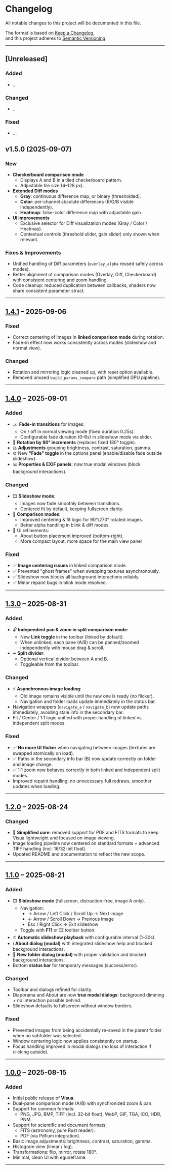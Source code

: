 # Changelog

All notable changes to this project will be documented in this file.

The format is based on [Keep a Changelog](https://keepachangelog.com/en/1.0.0/),  
and this project adheres to [Semantic Versioning](https://semver.org/spec/v2.0.0.html).

---

## [Unreleased]

### Added
- …

### Changed
- …

### Fixed
- …

## v1.5.0 (2025-09-07)

### New
- **Checkerboard comparison mode**  
  - Displays A and B in a tiled checkerboard pattern.  
  - Adjustable tile size (4–128 px).  
- **Extended Diff modes**  
  - **Gray**: continuous difference map, or binary (thresholded).  
  - **Color**: per-channel absolute differences (R/G/B visible independently).  
  - **Heatmap**: false-color difference map with adjustable gain.  
- **UI improvements**  
  - Exclusive selector for Diff visualization modes (Gray / Color / Heatmap).  
  - Contextual controls (threshold slider, gain slider) only shown when relevant.  

### Fixes & Improvements
- Unified handling of Diff parameters (`overlay_alpha` reused safely across modes).  
- Better alignment of comparison modes (Overlay, Diff, Checkerboard) with consistent centering and zoom handling.  
- Code cleanup: reduced duplication between callbacks, shaders now share consistent parameter struct.  

---

## [1.4.1] – 2025-09-06

### Fixed
- Correct centering of images in **linked comparison mode** during rotation.  
- Fade-in effect now works consistently across modes (slideshow and normal view).  

### Changed
- Rotation and mirroring logic cleaned up, with reset option available.  
- Removed unused `build_params_compare` path (simplified GPU pipeline).
  
---

## [1.4.0] – 2025-09-01

### Added
- 🌫 **Fade-in transitions** for images:
  - On / off in normal viewing mode (fixed duration 0.25s).  
  - Configurable fade duration (0–6s) in slideshow mode via slider.  
- 🔄 **Rotation by 90° increments** (replaces fixed 180° toggle).  
- ⚖ **Adjustments** grouping brightness, contrast, saturation, gamma.  
- ⚙ New **"Fade" toggle** in the options panel (enable/disable fade outside slideshow).  
- 📊 **Properties & EXIF panels**: now true modal windows (block background interactions).  

### Changed
- 🎞 **Slideshow mode**:
  - Images now fade smoothly between transitions.  
  - Centered fit by default, keeping fullscreen clarity.  
- 🔁 **Comparison modes**:
  - Improved centering & fit logic for 90°/270° rotated images.  
  - Better alpha handling in blink & diff modes.  
- 🔧 UI refinements:  
  - About button placement improved (bottom-right).
  - More compact layout, more space for the main view panel  

### Fixed
- ✅ **Image centering issues** in linked comparison mode.  
- ✅ Prevented "ghost frames" when swapping textures asynchronously.  
- ✅ Slideshow now blocks all background interactions reliably.  
- ✅ Minor repaint bugs in blink mode resolved.  

---

## [1.3.0] – 2025-08-31

### Added
- 🔓 **Independent pan & zoom in split comparison mode**:  
  - New **Link toggle** in the toolbar (linked by default).  
  - When unlinked, each pane (A/B) can be panned/zoomed independently with mouse drag & scroll.  
- ➖ **Split divider**:  
  - Optional vertical divider between A and B.  
  - Toggleable from the toolbar.    

### Changed
- ⚡ **Asynchronous image loading**:  
  - Old image remains visible until the new one is ready (no flicker).  
  - Navigation and folder loads update immediately in the status bar.  
- Navigation wrappers (`navigate_a` / `navigate_b`) now update paths immediately, avoiding stale info in the secondary bar.  
- Fit / Center / 1:1 logic unified with proper handling of linked vs. independent split modes.  

### Fixed
- ✅ **No more UI flicker** when navigating between images (textures are swapped atomically on load).  
- ✅ Paths in the secondary info bar (B) now update correctly on folder and image change.  
- ✅ 1:1 zoom now behaves correctly in both linked and independent split modes.  
- Improved repaint handling: no unnecessary full redraws, smoother updates when loading.  

---

## [1.2.0] – 2025-08-24

### Changed
- 🧹 **Simplified core**: removed support for PDF and FITS formats to keep Visua lightweight and focused on image viewing.  
- Image loading pipeline now centered on standard formats + advanced TIFF handling (incl. 16/32-bit float).  
- Updated README and documentation to reflect the new scope.  

---

## [1.1.0] – 2025-08-21

### Added
- 🎞 **Slideshow mode** (fullscreen, distraction-free, image A only).  
  - Navigation:  
    - → Arrow / Left Click / Scroll Up → Next image  
    - ← Arrow / Scroll Down → Previous image  
    - Esc / Right Click → Exit slideshow  
  - Toggle with **F11** or 🎞 toolbar button.  
- ⏱ **Automatic slideshow playback** with configurable interval (1–30s).  
- ℹ **About dialog (modal)** with integrated slideshow help and blocked background interactions.  
- 📂 **New folder dialog (modal)** with proper validation and blocked background interactions.  
- Bottom **status bar** for temporary messages (success/error).  

### Changed
- Toolbar and dialogs refined for clarity.  
- Diaporama and About are now **true modal dialogs**: background dimming + no interaction possible behind.  
- Slideshow defaults to fullscreen without window borders.  

### Fixed
- Prevented images from being accidentally re-saved in the parent folder when no subfolder was selected.  
- Window centering logic now applies consistently on startup.  
- Focus handling improved in modal dialogs (no loss of interaction if clicking outside).  

---

## [1.0.0] – 2025-08-15

### Added
- Initial public release of **Visua**.  
- Dual-pane comparison mode (A/B) with synchronized zoom & pan.  
- Support for common formats:  
  - PNG, JPG, BMP, TIFF (incl. 32-bit float), WebP, GIF, TGA, ICO, HDR, PNM.  
- Support for scientific and document formats:  
  - FITS (astronomy, pure Rust reader).  
  - PDF (via Pdfium integration).  
- Basic image adjustments: brightness, contrast, saturation, gamma.  
- Histogram view (linear / log).  
- Transformations: flip, mirror, rotate 180°.  
- Minimal, clean UI with egui/eframe.  

---

[1.4.1]: https://github.com/your-org/visua/compare/v1.4.0...v1.4.1
[1.4.0]: https://github.com/your-org/visua/compare/v1.3.0...v1.4.0  
[1.3.0]: https://github.com/your-org/visua/compare/v1.2.0...v1.3.0  
[1.2.0]: https://github.com/your-org/visua/compare/v1.1.0...v1.2.0  
[1.1.0]: https://github.com/your-org/visua/compare/v1.0.0...v1.1.0  
[1.0.0]: https://github.com/your-org/visua/releases/tag/v1.0.0
